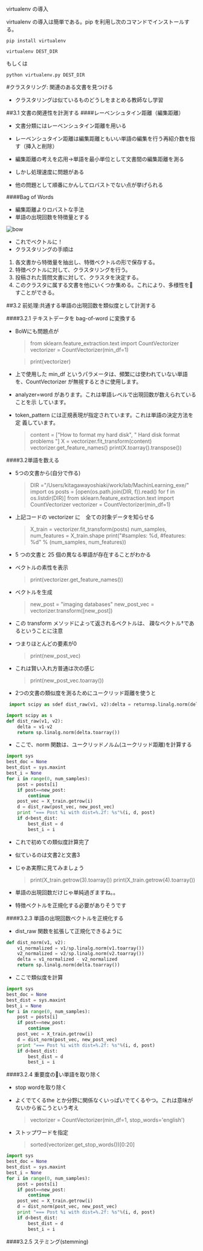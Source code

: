 virtualenv の導入

virtualenv の導入は簡単である。pip を利用し次のコマンドでインストールする。

    pip install virtualenv

    virtualenv DEST_DIR


もしくは

    python virtualenv.py DEST_DIR


#クラスタリング: 関連のある文書を見つける

* クラスタリングは似ているものどうしをまとめる教師なし学習


##3.1 文書の関連性を計測する
####レーベンシュタイン距離（編集距離）
* 文書分類にはレーベンシュタイン距離を用いる
* レーベンシュタイン距離は編集距離ともいい単語の編集を行う再紹介数を指す（挿入と削除）
* 編集距離の考えを応用→単語を最小単位として文書間の編集距離を測る
* しかし処理速度に問題がある

* 他の問題として順番にかんしてロバストでない点が挙げられる

####Bag of Words
* 編集距離よりロバストな手法
* 単語の出現回数を特徴量とする 


![bow](/Users/kitagawayoshiaki/Desktop/bow.png)


* これでベクトルに！
* クラスタリングの手順は

1.  各文書から特徴量を抽出し、特徴ベクトルの形で保存する。
2. 特徴ベクトルに対して、クラスタリングを行う。
3. 投稿された質問文書に対して、クラスタを決定する。
4. このクラスタに属する文書を他にいくつか集める。これにより、多様性を􏰂すことができる。

##3.2 前処理:共通する単語の出現回数を類似度として計測する

####3.2.1 テキストデータを bag-of-word に変換する
* BoWにも問題点が


    >from sklearn.feature_extraction.text import CountVectorizer
    >vectorizer = CountVectorizer(min_df=1)
    
    
    >print(vectorizer)

* 上で使用した min_df というパラメータは、頻繁には使われていない単語を、CountVectorizer が無視するときに使用します。
*  analyzer=word があります。これは単語レベルで出現回数が数えられていることを示 しています。
* token_pattern には正規表現が指定されています。これは単語の決定方法を定 義しています。

    >content = ["How to format my hard disk", " Hard disk format problems "] 
    >X = vectorizer.fit_transform(content)
    >vectorizer.get_feature_names()
    >print(X.toarray().transpose())
    
    
####3.2単語を数える

* 5つの文書から(自分で作る)

    >DIR ="/Users/kitagawayoshiaki/work/lab/MachinLearning_exe/"
    >import os
    > posts = [open(os.path.join(DIR, f)).read() for f  in os.listdir(DIR)]
    > from sklearn.feature_extraction.text import   CountVectorizer
    > vectorizer = CountVectorizer(min_df=1)
    
* 上記コードの vectorizer に　全ての対象データを知らせる

    > X_train = vectorizer.fit_transform(posts)
    > num_samples, num_features = X_train.shape
    > print("#samples: %d, #features: %d" % (num_samples, num_features))
    
* 5 つの文書と 25 個の異なる単語が存在することがわかる
* ベクトルの素性を表示

    >print(vectorizer.get_feature_names())
    
* ベクトルを生成

    > new_post = "imaging databases"
    > new_post_vec = vectorizer.transform([new_post])


* この transform メソッドによって返されるベクトルは、 疎なベクトル†であるということに注意
* つまりほとんどの要素が0

    >print(new_post_vec)
    
* これは賢い入れ方普通は次の感じ

    > print(new_post_vec.toarray())
    
* 2つの文書の類似度を測るためにユークリッド距離を使うと
```python:test.py
 import scipy as sdef dist_raw(v1, v2):delta = returnsp.linalg.norm(delta.toarray())
```

```python:*.py
import scipy as s
def dist_raw(v1, v2):
    delta = v1-v2
    return sp.linalg.norm(delta.toarray())
```

* ここで、norm 関数は、ユークリッドノルム(ユークリッド距離)を計算する


```python:*.py
import sys
best_doc = None
best_dist = sys.maxint
best_i = None
for i in range(0, num_samples):
    post = posts[i]
    if post==new_post:
        continue
    post_vec = X_train.getrow(i)
    d = dist_raw(post_vec, new_post_vec)
    print "=== Post %i with dist=%.2f: %s"%(i, d, post)
    if d<best_dist:
        best_dist = d
        best_i = i

```

* これで初めての類似度計算完了
* 似ているのは文書2と文書3
* じゃあ実際に見てみましょう

    >print(X_train.getrow(3).toarray())
    >print(X_train.getrow(4).toarray())
    
* 単語の出現回数だけじゃ単純過ぎますね。。
* 特徴ベクトルを正規化する必要がありそうです

####3.2.3 単語の出現回数ベクトルを正規化する
* dist_raw 関数を拡張して正規化できるように

```python:*.py
def dist_norm(v1, v2):
    v1_normalized = v1/sp.linalg.norm(v1.toarray()) 
    v2_normalized = v2/sp.linalg.norm(v2.toarray()) 
    delta = v1_normalized - v2_normalized
    return sp.linalg.norm(delta.toarray())
```

* ここで類似度を計算

```python:*.py
import sys
best_doc = None
best_dist = sys.maxint
best_i = None
for i in range(0, num_samples):
    post = posts[i]
    if post==new_post:
        continue
    post_vec = X_train.getrow(i)
    d = dist_norm(post_vec, new_post_vec)
    print "=== Post %i with dist=%.2f: %s"%(i, d, post)
    if d<best_dist:
        best_dist = d
        best_i = i

```

####3.2.4 重要度の􏰁い単語を取り除く
* stop wordを取り除く
* よくでてくるthe とか分野に関係なくいっぱいでてくるやつ。これは意味がないから省こうという考え

    > vectorizer = CountVectorizer(min_df=1, stop_words='english')
    
* ストップワードを指定

    > sorted(vectorizer.get_stop_words())[0:20]
    
```python:*.py
import sys
best_doc = None
best_dist = sys.maxint
best_i = None
for i in range(0, num_samples):
    post = posts[i]
    if post==new_post:
        continue
    post_vec = X_train.getrow(i)
    d = dist_norm(post_vec, new_post_vec)
    print "=== Post %i with dist=%.2f: %s"%(i, d, post)
    if d<best_dist:
        best_dist = d
        best_i = i

```


####3.2.5 ステミング(stemming)
